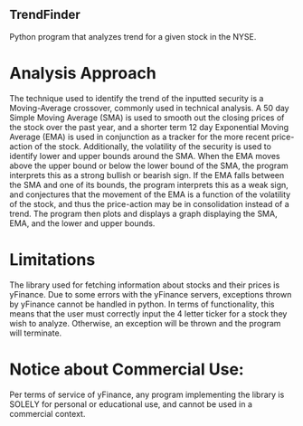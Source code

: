 ## TrendFinder

Python program that analyzes trend for a given stock in the NYSE. 


# Analysis Approach
The technique used to identify the trend of the inputted security is a Moving-Average crossover,
commonly used in technical analysis. 
A 50 day Simple Moving Average (SMA) is used to smooth out the closing prices of the stock over
the past year, and a shorter term 12 day Exponential Moving Average (EMA) is used in conjunction as 
a tracker for the more recent price-action of the stock.
Additionally, the volatility of the security is used to identify lower and upper bounds around the SMA.
When the EMA moves above the upper bound or below the lower bound of the SMA, the program interprets this as a strong 
bullish or bearish sign. If the EMA falls between the SMA and one of its bounds, the program interprets this as a weak 
sign, and conjectures that the movement of the EMA is a function of the volatility of the stock, and thus the
price-action may be in consolidation instead of a trend. The program then plots and displays a graph displaying the SMA,
EMA, and the lower and upper bounds.

# Limitations
The library used for fetching information about stocks and their prices is yFinance. Due to some errors with the yFinance
servers, exceptions thrown by yFinance cannot be handled in python. In terms of functionality, this means that the user must 
correctly input the 4 letter ticker for a stock they wish to analyze. Otherwise, an exception will be thrown and the program 
will terminate. 

# Notice about Commercial Use:
Per terms of service of yFinance, any program implementing the library is SOLELY for personal or
educational use, and cannot be used in a commercial context. 


